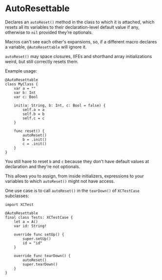 # AutoResettable
Declares an `autoReset()` method in the class to which it is attached, which
resets all its variables to their declaration-level default value if any,
otherwise to `nil` provided they’re optionals.

Macros can't see each other's expansions, so, if a different macro declares
a variable, `@AutoResettable` will ignore it.

`autoReset()` may space closures, IIFEs and shorthand array initializations
weird, but still correctly resets them.

Example usage:
```
@AutoResettable
class MyClass {
    var a = ""
    var b: Int
    var c: Bool

    init(a: String, b: Int, c: Bool = false) {
        self.a = a
        self.b = b
        self.c = c
    }

    func reset() {
        autoReset()
        b = .init()
        c = .init()
    }
}
```
You still have to reset `b` and `c` because they don't have default values
at declaration and they're not optionals.

This allows you to assign, from inside initializers, expressions to your
variables to which `autoReset()` might not have access.

One use case is to call `autoReset()` in the `tearDown()` of `XCTestCase`
subclasses:
```
import XCTest

@AutoResettable
final class Tests: XCTestCase {
    let a = A()
    var id: String!

    override func setUp() {
        super.setUp()
        id = "id"
    }

    override func tearDown() {
        autoReset()
        super.tearDown()
    }
}
```
